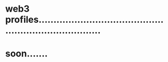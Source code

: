 # web3 profiles..........................................................................
# soon.......
